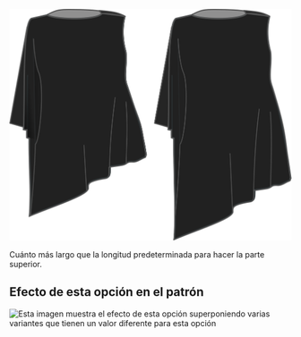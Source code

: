 ![Bonus de longitud](lengthbonus.svg)

Cuánto más largo que la longitud predeterminada para hacer la parte superior.

## Efecto de esta opción en el patrón

![Esta imagen muestra el efecto de esta opción superponiendo varias variantes que tienen un valor diferente para esta opción](tamiko\_lengthbonus\_sample.svg "Efecto de esta opción en el patrón")
